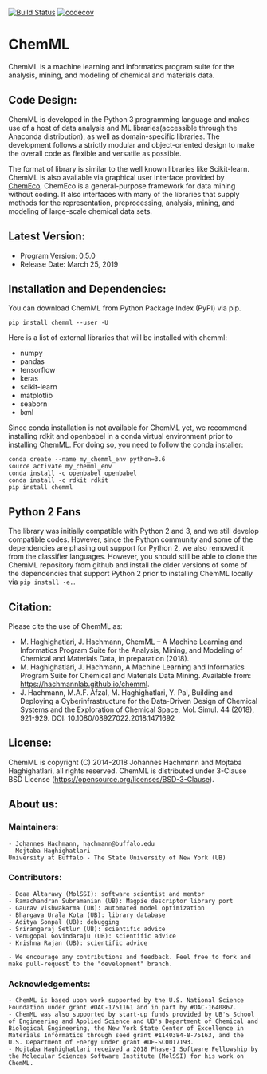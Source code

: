 [![Build Status](https://travis-ci.org/hachmannlab/chemml.svg?branch=master)](https://travis-ci.org/hachmannlab/chemml)
[![codecov](https://codecov.io/gh/hachmannlab/chemml/branch/master/graph/badge.svg)](https://codecov.io/gh/hachmannlab/chemml)
# ChemML
ChemML is a machine learning and informatics program suite for the analysis, mining, and modeling of chemical and materials data.

## Code Design:
ChemML is developed in the Python 3 programming language and makes use of a host of data analysis and ML libraries(accessible through the Anaconda distribution), as well as domain-specific libraries. 
The development follows a strictly modular and object-oriented design to make the overall code as flexible and versatile as possible.

The format of library is similar to the well known libraries like Scikit-learn. ChemML is also available 
via graphical user interface provided by [ChemEco](https://github.com/hachmannlab/chemeco).
ChemEco is a general-purpose framework for data mining without coding. It also interfaces with many of the libraries that supply methods for the 
representation, preprocessing, analysis, mining, and modeling of large-scale chemical data sets.


## Latest Version:
- Program Version: 0.5.0
- Release Date: March 25, 2019

## Installation and Dependencies:
You can download ChemML from Python Package Index (PyPI) via pip.

    pip install chemml --user -U

Here is a list of external libraries that will be installed with chemml:
   - numpy
   - pandas
   - tensorflow
   - keras
   - scikit-learn
   - matplotlib
   - seaborn
   - lxml

Since conda installation is not available for ChemML yet, we recommend installing rdkit and openbabel in a conda virtual environment prior to 
installing ChemML. For doing so, you need to follow the conda installer:

    conda create --name my_chemml_env python=3.6
    source activate my_chemml_env
    conda install -c openbabel openbabel
    conda install -c rdkit rdkit
    pip install chemml

## Python 2 Fans
The library was initially compatible with Python 2 and 3, and we still develop compatible codes. However, since the Python community
and some of the dependencies are phasing out support for Python 2, we also removed it from the classifier languages.
However, you should still be able to clone the ChemML repository from github and install the older versions of some of the dependencies that 
support Python 2 prior to installing ChemML locally via `pip install -e.`.
 
## Citation:
Please cite the use of ChemML as:


   - M. Haghighatlari, J. Hachmann, ChemML – A Machine Learning and Informatics Program Suite for the Analysis, Mining, and Modeling of Chemical and Materials Data, in preparation (2018).
   - M. Haghighatlari, J. Hachmann, A Machine Learning and Informatics Program Suite for Chemical and Materials Data Mining. Available from: https://hachmannlab.github.io/chemml.
   - J. Hachmann, M.A.F. Afzal, M. Haghighatlari, Y. Pal, Building and Deploying a Cyberinfrastructure for the Data-Driven Design of Chemical Systems and the Exploration of Chemical Space, Mol. Simul. 44 (2018), 921-929. DOI: 10.1080/08927022.2018.1471692

## License:
ChemML is copyright (C) 2014-2018 Johannes Hachmann and Mojtaba Haghighatlari, all rights reserved.
ChemML is distributed under 3-Clause BSD License (https://opensource.org/licenses/BSD-3-Clause).

## About us:

### Maintainers:
    - Johannes Hachmann, hachmann@buffalo.edu
    - Mojtaba Haghighatlari
    University at Buffalo - The State University of New York (UB)

### Contributors:
    - Doaa Altarawy (MolSSI): software scientist and mentor 
    - Ramachandran Subramanian (UB): Magpie descriptor library port
    - Gaurav Vishwakarma (UB): automated model optimization
    - Bhargava Urala Kota (UB): library database
    - Aditya Sonpal (UB): debugging
    - Srirangaraj Setlur (UB): scientific advice
    - Venugopal Govindaraju (UB): scientific advice
    - Krishna Rajan (UB): scientific advice

    - We encourage any contributions and feedback. Feel free to fork and make pull-request to the "development" branch.

### Acknowledgements:
    - ChemML is based upon work supported by the U.S. National Science Foundation under grant #OAC-1751161 and in part by #OAC-1640867.
    - ChemML was also supported by start-up funds provided by UB's School of Engineering and Applied Science and UB's Department of Chemical and Biological Engineering, the New York State Center of Excellence in Materials Informatics through seed grant #1140384-8-75163, and the U.S. Department of Energy under grant #DE-SC0017193.
    - Mojtaba Haghighatlari received a 2018 Phase-I Software Fellowship by the Molecular Sciences Software Institute (MolSSI) for his work on ChemML.


